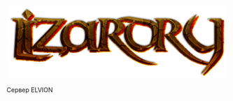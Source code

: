 ![screenshot](https://github.com/devapromix/lizardry/blob/master/worlds/images/logo_lizardry.png)

Сервер ELVION 

